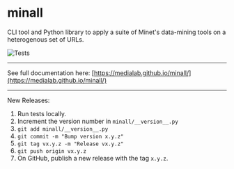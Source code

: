 # minall

CLI tool and Python library to apply a suite of Minet's data-mining tools on a heterogenous set of URLs.

![Tests](https://github.com/medialab/minall/actions/workflows/tests.yml/badge.svg)

---

See full documentation here: [https://medialab.github.io/minall/](https://medialab.github.io/minall/)

---

New Releases:

1. Run tests locally.
2. Increment the version number in `minall/__version__.py`
3. `git add minall/__version__.py`
4. `git commit -m "Bump version x.y.z"`
5. `git tag vx.y.z -m "Release vx.y.z"`
6. `git push origin vx.y.z`
7. On GitHub, publish a new release with the tag `x.y.z`.
